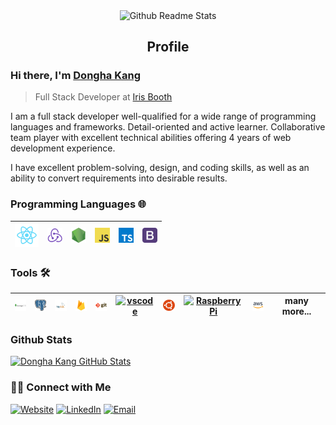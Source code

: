 <p align="center">
 <!-- <img width="100px" src="https://res.cloudinary.com/anuraghazra/image/upload/v1594908242/logo_ccswme.svg" align="center" alt="Github Readme Stats" /> -->
 <img width="100px" src="https://image.flaticon.com/icons/svg/2920/2920277.svg" align="center" alt="Github Readme Stats" />
 <h2 align="center">Profile</h2>
</p>

### Hi there, I'm [Dongha Kang](https://cleardh.github.io/portfolio)
> Full Stack Developer at [Iris Booth](https://irisbooth.com)

<div>
 <p>
I am a full stack developer well-qualified for a wide range of programming languages and frameworks. Detail-oriented and active learner. Collaborative team player with excellent technical abilities offering 4 years of web development experience.

I have excellent problem-solving, design, and coding skills, as well as an ability to convert requirements into desirable results.
</p>
</div>

### Programming Languages 🌐

| [<img src="https://raw.githubusercontent.com/github/explore/80688e429a7d4ef2fca1e82350fe8e3517d3494d/topics/react/react.png" alt="React" width="38">](https://reactjs.org/) | [<img src="https://raw.githubusercontent.com/github/explore/80688e429a7d4ef2fca1e82350fe8e3517d3494d/topics/redux/redux.png" alt="Redux" width="24">](https://redux.js.org/) | [<img src="https://raw.githubusercontent.com/github/explore/80688e429a7d4ef2fca1e82350fe8e3517d3494d/topics/nodejs/nodejs.png" alt="NodeJS" width="24">](https://nodejs.org/) | [<img src="https://raw.githubusercontent.com/github/explore/80688e429a7d4ef2fca1e82350fe8e3517d3494d/topics/javascript/javascript.png" alt="JavaScript" width="24">](https://www.javascript.com/) | [<img src="https://raw.githubusercontent.com/github/explore/80688e429a7d4ef2fca1e82350fe8e3517d3494d/topics/typescript/typescript.png" alt="jQuery" width="24">](https://www.typescriptlang.org/) | [<img src="https://raw.githubusercontent.com/github/explore/80688e429a7d4ef2fca1e82350fe8e3517d3494d/topics/bootstrap/bootstrap.png" alt="Bootstrap" width="24">](https://getbootstrap.com/)
|---|---|---|---|---|---|
 
### Tools 🛠️

| [<img src="https://raw.githubusercontent.com/github/explore/80688e429a7d4ef2fca1e82350fe8e3517d3494d/topics/mongodb/mongodb.png" alt="mongodb" width="24">](https://www.mongodb.com/) | [<img src="https://raw.githubusercontent.com/github/explore/80688e429a7d4ef2fca1e82350fe8e3517d3494d/topics/postgresql/postgresql.png" alt="postgresql" width="24">](https://www.postgresql.org/) | [<img src="https://raw.githubusercontent.com/github/explore/80688e429a7d4ef2fca1e82350fe8e3517d3494d/topics/mysql/mysql.png" alt="mysql" width="24">](https://www.mysql.com/) |  [<img src="https://raw.githubusercontent.com/github/explore/80688e429a7d4ef2fca1e82350fe8e3517d3494d/topics/firebase/firebase.png" alt="firebase" width="24">](https://firebase.google.com/) | [<img src="https://raw.githubusercontent.com/github/explore/80688e429a7d4ef2fca1e82350fe8e3517d3494d/topics/git/git.png" alt="Git" width="24">](https://git-scm.com/) | [<img src="https://upload.wikimedia.org/wikipedia/commons/thumb/2/2d/Visual_Studio_Code_1.18_icon.svg/1200px-Visual_Studio_Code_1.18_icon.svg.png" alt="vscode" width="24">](https://code.visualstudio.com/) | [<img src="https://raw.githubusercontent.com/github/explore/80688e429a7d4ef2fca1e82350fe8e3517d3494d/topics/ubuntu/ubuntu.png" alt="Ubuntu" width="24">](https://ubuntu.com/) | [<img src="https://www.raspberrypi.org/app/uploads/2018/03/RPi-Logo-Reg-SCREEN.png" alt="RaspberryPi" width="24">](https://www.raspberrypi.org/) | [<img src="https://raw.githubusercontent.com/github/explore/80688e429a7d4ef2fca1e82350fe8e3517d3494d/topics/aws/aws.png" alt="aws" width="24">](https://aws.amazon.com/)| many more...
|---|---|---|---|---|---|---|---|---|---|

### Github Stats

[![Dongha Kang GitHub Stats](https://github-readme-stats.vercel.app/api?username=cleardh&show_icons=true&count_private=true&theme=react)](https://github.com/cleardh)

<h3> 🤝🏻 Connect with Me </h3>

<p align="left">
<a href="https://cleardh.github.io/portfolio" target="_blank"><img alt="Website" src="https://img.shields.io/badge/Website-https://cleardh.github.io/portfolio-blue?style=flat&logo=google-chrome"></a>
<a href="https://www.linkedin.com/in/donghakang" target="_blank"><img alt="LinkedIn" src="https://img.shields.io/badge/LinkedIn-@donghakang-blue?style=flat&logo=linkedin"></a>
<a href="mailto:cleardh@hotmail.com"><img alt="Email" src="https://img.shields.io/badge/Email-cleardh@hotmail.com-blue?style=flat&logo=gmail"></a>
</p>
